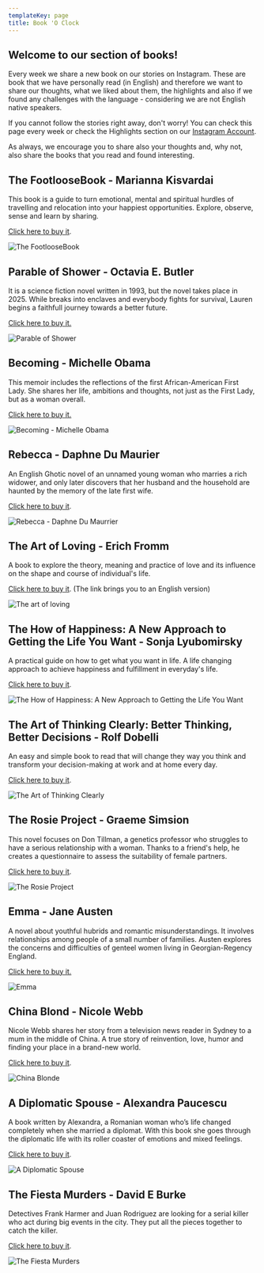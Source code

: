 ```yaml
---
templateKey: page
title: Book 'O Clock
---
```

## Welcome to our section of books!

Every week we share a new book on our stories on Instagram. These are book that we have personally read (in English) and therefore we want to share our thoughts, what we liked about them, the highlights and also if we found any challenges with the language - considering we are not English native speakers. 

If you cannot follow the stories right away, don't worry! You can check this page every week or check the Highlights section on our [Instagram Account](https://www.instagram.com/the_expatmagazine/). 

As always, we encourage you to share also your thoughts and, why not, also share the books that you read and found interesting.

## The FootlooseBook - Marianna Kisvardai

This book is a guide to turn emotional, mental and spiritual hurdles of travelling and relocation into your happiest opportunities. Explore, observe, sense and learn by sharing.

[Click here to buy it](https://amzn.to/3vt7649).

![The FootlooseBook](/img/img_1095.jpg)

## Parable of Shower - Octavia E. Butler

It is a science fiction novel written in 1993, but the novel takes place in 2025. While breaks into enclaves and everybody fights for survival, Lauren begins a faithfull journey towards a better future. 

[Click here to buy it.](https://amzn.to/3rzeHMd) 

![Parable of Shower](/img/img_0840.jpg)

## Becoming - Michelle Obama

This memoir includes the reflections of the first African-American First Lady. She shares her life, ambitions and thoughts, not just as the First Lady, but as a woman overall.  

[Click here to buy it. ](https://amzn.to/38gKcmn)

![Becoming - Michelle Obama](/img/img_0596.jpg)

## Rebecca - Daphne Du Maurier

An English Ghotic novel of an unnamed young woman who marries a rich widower, and only later discovers that her husband and the household are haunted by the memory of the late first wife. 

[Click here to buy it](https://amzn.to/3u9TGt4). 

![Rebecca - Daphne Du Maurrier](/img/img_0027.jpg)

## The Art of Loving - Erich Fromm

A book to explore the theory, meaning and practice of love and its influence on the shape and course of individual's life. 

[Click here to buy it](https://amzn.to/38DuMsw). (The link brings you to an English version) 

![The art of loving](/img/img_0528.jpg)

## The How of Happiness: A New Approach to Getting the Life You Want - Sonja Lyubomirsky

A practical guide on how to get what you want in life. A life changing approach to achieve happiness and fulfillment in everyday's life. 

[Click here to buy it](https://amzn.to/3axBmkq). 

![The How of Happiness: A New Approach to Getting the Life You Want](/img/4b51c6aa-b3e7-411b-a7f8-000a595aac96.png)

## **The Art of Thinking Clearly: Better Thinking, Better Decisions** - Rolf Dobelli

An easy and simple book to read that will change they way you think and transform your decision-making at work and at home every day.  

[Click here to buy it](https://amzn.to/3r88V3B). 

![The Art of Thinking Clearly](/img/img_9990.jpg)

## **The Rosie Project** - Graeme Simsion

This novel focuses on Don Tillman, a genetics professor who struggles to have a serious relationship with a woman. Thanks to a friend's help, he creates a questionnaire to assess the suitability of female partners. 

[Click here to buy it](https://amzn.to/3sEPKQk). 

![The Rosie Project](/img/img_9987.jpg)

## **Emma** - Jane Austen

A novel about youthful hubrids and romantic misunderstandings. It involves relationships among people of a small number of families. Austen explores the concerns and difficulties of genteel women living in Georgian-Regency England. 

[Click here to buy it.](https://amzn.to/3f81Qx1)

![Emma](/img/img_9989.jpg)

## China Blond - Nicole Webb

Nicole Webb shares her story from a television news reader in Sydney to a mum in the middle of China. A true story of reinvention, love, humor and finding your place in a brand-new world.

[Click here to buy it](https://amzn.to/3rT4wCe).

![China Blonde](/img/caae5a72-5499-4492-acea-542acc1ea506.jpg)

## A Diplomatic Spouse - Alexandra Paucescu

A book written by Alexandra, a Romanian woman who’s life changed completely when she married a diplomat. With this book she goes through the diplomatic life with its roller coaster of emotions and mixed feelings.

[Click here to buy it](https://amzn.to/3cCoavR).

![A Diplomatic Spouse](/img/img_1138.jpg)

## The Fiesta Murders - David E Burke

Detectives Frank Harmer and Juan Rodriguez are looking for a serial killer who act during big events in the city. They put all the pieces together to catch the killer. 

[Click here to buy it](https://amzn.to/3qRdEG2).

![The Fiesta Murders](/img/b1e84005-b548-43c7-a259-9bc3db3ee6f7.png)